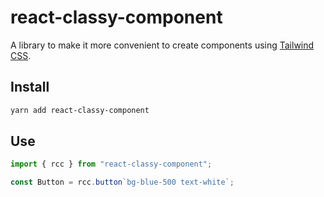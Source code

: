 # react-classy-component

A library to make it more convenient to create components using [Tailwind CSS](https://tailwindcss.com/).

## Install

```bash
yarn add react-classy-component
```

## Use

```ts
import { rcc } from "react-classy-component";

const Button = rcc.button`bg-blue-500 text-white`;
```
